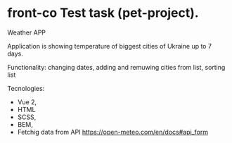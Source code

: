 # front-co Test task (pet-project).

Weather APP

Application is showing temperature of biggest cities of Ukraine up to 7 days.

Functionality: changing dates, adding and remuwing cities from list, sorting list

Tecnologies:
- Vue 2,
- HTML
- SCSS,
- BEM,
- Fetchig data from API https://open-meteo.com/en/docs#api_form
